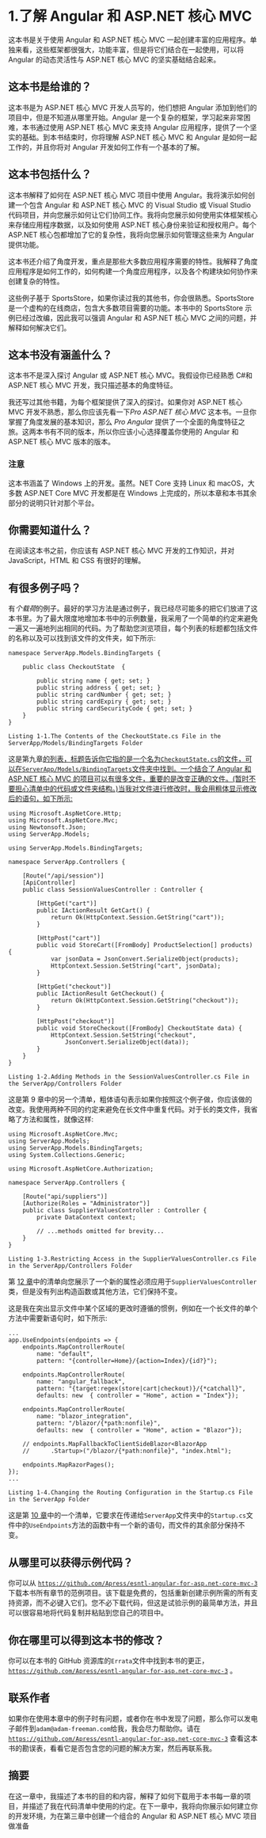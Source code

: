 # 1.了解 Angular 和 ASP.NET 核心 MVC

这本书是关于使用 Angular 和 ASP.NET 核心 MVC 一起创建丰富的应用程序。单独来看，这些框架都很强大，功能丰富，但是将它们结合在一起使用，可以将 Angular 的动态灵活性与 ASP.NET 核心 MVC 的坚实基础结合起来。

## 这本书是给谁的？

这本书是为 ASP.NET 核心 MVC 开发人员写的，他们想把 Angular 添加到他们的项目中，但是不知道从哪里开始。Angular 是一个复杂的框架，学习起来非常困难，本书通过使用 ASP.NET 核心 MVC 来支持 Angular 应用程序，提供了一个坚实的基础。到本书结束时，你将理解 ASP.NET 核心 MVC 和 Angular 是如何一起工作的，并且你将对 Angular 开发如何工作有一个基本的了解。

## 这本书包括什么？

这本书解释了如何在 ASP.NET 核心 MVC 项目中使用 Angular。我将演示如何创建一个包含 Angular 和 ASP.NET 核心 MVC 的 Visual Studio 或 Visual Studio 代码项目，并向您展示如何让它们协同工作。我将向您展示如何使用实体框架核心来存储应用程序数据，以及如何使用 ASP.NET 核心身份来验证和授权用户。每个 ASP.NET 核心包都增加了它的复杂性，我将向您展示如何管理这些来为 Angular 提供功能。

这本书还介绍了角度开发，重点是那些大多数应用程序需要的特性。我解释了角度应用程序是如何工作的，如何构建一个角度应用程序，以及各个构建块如何协作来创建复杂的特性。

这些例子基于 SportsStore，如果你读过我的其他书，你会很熟悉。SportsStore 是一个虚构的在线商店，包含大多数项目需要的功能。本书中的 SportsStore 示例已经过改编，因此我可以强调 Angular 和 ASP.NET 核心 MVC 之间的问题，并解释如何解决它们。

## 这本书没有涵盖什么？

这本书不是深入探讨 Angular 或 ASP.NET 核心 MVC。我假设你已经熟悉 C#和 ASP.NET 核心 MVC 开发，我只描述基本的角度特征。

我还写过其他书籍，为每个框架提供了深入的探讨。如果你对 ASP.NET 核心 MVC 开发不熟悉，那么你应该先看一下*Pro ASP.NET 核心 MVC* 这本书。一旦你掌握了角度发展的基本知识，那么 *Pro Angular* 提供了一个全面的角度特征之旅。这两本书有不同的版本，所以你应该小心选择覆盖你使用的 Angular 和 ASP.NET 核心 MVC 版本的版本。

### 注意

这本书涵盖了 Windows 上的开发。虽然。NET Core 支持 Linux 和 macOS，大多数 ASP.NET Core MVC 开发都是在 Windows 上完成的，所以本章和本书其余部分的说明只针对那个平台。

## 你需要知道什么？

在阅读这本书之前，你应该有 ASP.NET 核心 MVC 开发的工作知识，并对 JavaScript，HTML 和 CSS 有很好的理解。

## 有很多例子吗？

有*个载荷*的例子。最好的学习方法是通过例子，我已经尽可能多的把它们放进了这本书里。为了最大限度地增加本书中的示例数量，我采用了一个简单的约定来避免一遍又一遍地列出相同的代码。为了帮助您浏览项目，每个列表的标题都包括文件的名称以及可以找到该文件的文件夹，如下所示:

```
namespace ServerApp.Models.BindingTargets {

    public class CheckoutState  {

        public string name { get; set; }
        public string address { get; set; }
        public string cardNumber { get; set; }
        public string cardExpiry { get; set; }
        public string cardSecurityCode { get; set; }
    }
}

Listing 1-1.The Contents of the CheckoutState.cs File in the ServerApp/Models/BindingTargets Folder

```

这是第九章[的列表，标题告诉你它指的是一个名为`CheckoutState.cs`的文件，可以在`ServerApp/Models/BindingTargets`文件夹中找到。一个结合了 Angular 和 ASP.NET 核心 MVC 的项目可以有很多文件，重要的是改变正确的文件。(暂时不要担心清单中的代码或文件夹结构。)当我对文件进行修改时，我会用粗体显示修改后的语句，如下所示:](09.html)

```
using Microsoft.AspNetCore.Http;
using Microsoft.AspNetCore.Mvc;
using Newtonsoft.Json;
using ServerApp.Models;

using ServerApp.Models.BindingTargets;

namespace ServerApp.Controllers {

    [Route("/api/session")]
    [ApiController]
    public class SessionValuesController : Controller {

        [HttpGet("cart")]
        public IActionResult GetCart() {
            return Ok(HttpContext.Session.GetString("cart"));
        }

        [HttpPost("cart")]
        public void StoreCart([FromBody] ProductSelection[] products) {
            var jsonData = JsonConvert.SerializeObject(products);
            HttpContext.Session.SetString("cart", jsonData);
        }

        [HttpGet("checkout")]
        public IActionResult GetCheckout() {
            return Ok(HttpContext.Session.GetString("checkout"));
        }

        [HttpPost("checkout")]
        public void StoreCheckout([FromBody] CheckoutState data) {
            HttpContext.Session.SetString("checkout",
                JsonConvert.SerializeObject(data));
        }
    }
}

Listing 1-2.Adding Methods in the SessionValuesController.cs File in the ServerApp/Controllers Folder

```

这是第 9 章中的另一个清单，粗体语句表示如果你按照这个例子做，你应该做的改变。我使用两种不同的约定来避免在长文件中重复代码。对于长的类文件，我省略了方法和属性，就像这样:

```
using Microsoft.AspNetCore.Mvc;
using ServerApp.Models;
using ServerApp.Models.BindingTargets;
using System.Collections.Generic;

using Microsoft.AspNetCore.Authorization;

namespace ServerApp.Controllers {

    [Route("api/suppliers")]
    [Authorize(Roles = "Administrator")]
    public class SupplierValuesController : Controller {
        private DataContext context;

        // ...methods omitted for brevity...
    }
}

Listing 1-3.Restricting Access in the SupplierValuesController.cs File in the ServerApp/Controllers Folder

```

第 [12 章](12.html)中的清单向您展示了一个新的属性必须应用于`SupplierValuesController`类，但是没有列出构造函数或其他方法，它们保持不变。

这是我在突出显示文件中某个区域的更改时遵循的惯例，例如在一个长文件的单个方法中需要新语句时，如下所示:

```
...
app.UseEndpoints(endpoints => {
    endpoints.MapControllerRoute(
        name: "default",
        pattern: "{controller=Home}/{action=Index}/{id?}");

    endpoints.MapControllerRoute(
        name: "angular_fallback",
        pattern: "{target:regex(store|cart|checkout)}/{*catchall}",
        defaults: new  { controller = "Home", action = "Index"});

    endpoints.MapControllerRoute(
        name: "blazor_integration",
        pattern: "/blazor/{*path:nonfile}",
        defaults: new  { controller = "Home", action = "Blazor"});

    // endpoints.MapFallbackToClientSideBlazor<BlazorApp
    //      .Startup>("/blazor/{*path:nonfile}", "index.html");

    endpoints.MapRazorPages();
});
...

Listing 1-4.Changing the Routing Configuration in the Startup.cs File in the ServerApp Folder

```

这是第 [10 章](10.html)中的一个清单，它要求在传递给`ServerApp`文件夹中的`Startup.cs`文件中的`UseEndpoints`方法的函数中有一个新的语句，而文件的其余部分保持不变。

## 从哪里可以获得示例代码？

你可以从 [`https://github.com/Apress/esntl-angular-for-asp.net-core-mvc-3`](https://github.com/Apress/esntl-angular-for-asp.net-core-mvc-3) 下载本书所有章节的范例项目。该下载是免费的，包括重新创建示例所需的所有支持资源，而不必键入它们。您不必下载代码，但这是试验示例的最简单方法，并且可以很容易地将代码复制并粘贴到您自己的项目中。

## 你在哪里可以得到这本书的修改？

你可以在本书的 GitHub 资源库的`Errata`文件中找到本书的更正， [`https://github.com/Apress/esntl-angular-for-asp.net-core-mvc-3`](https://github.com/Apress/esntl-angular-for-asp.net-core-mvc-3) 。

## 联系作者

如果你在使用本章中的例子时有问题，或者你在书中发现了问题，那么你可以发电子邮件到`adam@adam-freeman.com`给我，我会尽力帮助你。请在 [`https://github.com/Apress/esntl-angular-for-asp.net-core-mvc-3`](https://github.com/Apress/esntl-angular-for-asp.net-core-mvc-3) 查看这本书的勘误表，看看它是否包含您的问题的解决方案，然后再联系我。

## 摘要

在这一章中，我描述了本书的目的和内容，解释了如何下载用于本书每一章的项目，并描述了我在代码清单中使用的约定。在下一章中，我将向你展示如何建立你的开发环境，为在第三章中创建一个组合的 Angular 和 ASP.NET 核心 MVC 项目做准备
